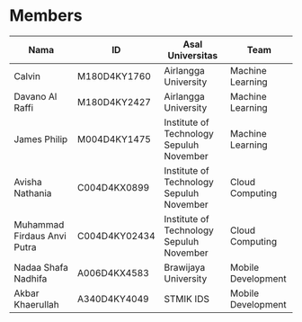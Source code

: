 # Members

| **Nama**                     | **ID**            | **Asal Universitas**                     | **Team**              |
|------------------------------|-------------------|------------------------------------------|-----------------------|
| Calvin                       | M180D4KY1760      | Airlangga University                     | Machine Learning      |
| Davano Al Raffi              | M180D4KY2427      | Airlangga University                     | Machine Learning      |
| James Philip                 | M004D4KY1475      | Institute of Technology Sepuluh November | Machine Learning      |
| Avisha Nathania              | C004D4KX0899      | Institute of Technology Sepuluh November | Cloud Computing       |
| Muhammad Firdaus Anvi Putra  | C004D4KY02434     | Institute of Technology Sepuluh November | Cloud Computing       |
| Nadaa Shafa Nadhifa          | A006D4KX4583      | Brawijaya University                     | Mobile Development    |
| Akbar Khaerullah             | A340D4KY4049      | STMIK IDS                                | Mobile Development    |
